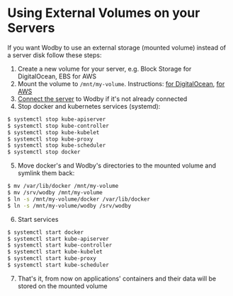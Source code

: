 # Using External Volumes on your Servers

If you want Wodby to use an external storage (mounted volume) instead of a server disk follow these steps:

1. Create a new volume for your server, e.g. Block Storage for DigitalOcean, EBS for AWS
2. Mount the volume to `/mnt/my-volume`. Instructions: [for DigitalOcean](https://www.digitalocean.com/community/tutorials/how-to-use-block-storage-on-digitalocean), [for AWS](http://docs.aws.amazon.com/AWSEC2/latest/UserGuide/ebs-using-volumes.html) 
3. [Connect the server](../servers/connect/README.md) to Wodby if it's not already connected
4. Stop docker and kubernetes services (systemd):
```bash
$ systemctl stop kube-apiserver
$ systemctl stop kube-controller
$ systemctl stop kube-kubelet
$ systemctl stop kube-proxy
$ systemctl stop kube-scheduler
$ systemctl stop docker
```
5. Move docker's and Wodby's directories to the mounted volume and symlink them back:
```bash
$ mv /var/lib/docker /mnt/my-volume
$ mv /srv/wodby /mnt/my-volume
$ ln -s /mnt/my-volume/docker /var/lib/docker
$ ln -s /mnt/my-volume/wodby /srv/wodby
```
6. Start services
```bash
$ systemctl start docker
$ systemctl start kube-apiserver
$ systemctl start kube-controller
$ systemctl start kube-kubelet
$ systemctl start kube-proxy
$ systemctl start kube-scheduler
```
7. That's it, from now on applications' containers and their data will be stored on the mounted volume
